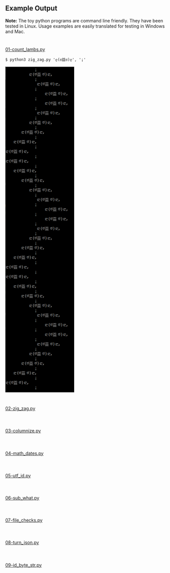 ## Example Output
**Note:** The toy python programs are command line friendly. They have been tested in Linux. Usage examples are easily translated for testing in Windows and Mac.
#
[01-count_lambs.py](01-count_lambs.py)
```
$ python3 zig_zag.py 'ლ(ಠ益ಠ)ლ', '¡'
```
![](/images/count-lambs-output.png)
#

[02-zig_zag.py](02-zig_zag.py)
```
```
#
[03-columnize.py](03-columnize.py)
```
```
#
[04-math_dates.py](04-math_dates.py)
```
```
#
[05-utf_id.py](05-utf_id.py)
```
```
#
[06-sub_what.py](06-sub_what.py)
```
```
#
[07-file_checks.py](07-file_checks.py)
```
```
#
[08-turn_json.py](08-turn_json.py)
```
```
#
[09-id_byte_str.py](09-id_byte_str.py)
```
```
#